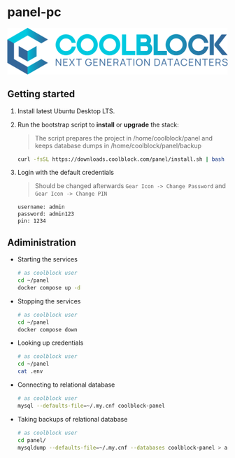 # panel-pc

![coolblock-logo-text](assets/coolblock-logo-text.svg)

## Getting started

1. Install latest Ubuntu Desktop LTS.

2. Run the bootstrap script to **install** or **upgrade** the stack:

   > The script prepares the project in /home/coolblock/panel and keeps database dumps in /home/coolblock/panel/backup

   ```bash
   curl -fsSL https://downloads.coolblock.com/panel/install.sh | bash -s -- --tank-model <tank_model> --plc-model <plc_model> --serial-number <serial_number> --license-key <license_key>
   ```

3. Login with the default credentials

   > Should be changed afterwards `Gear Icon -> Change Password` and `Gear Icon -> Change PIN`

   ```plain
   username: admin
   password: admin123
   pin: 1234
   ```

## Adiministration

- Starting the services

  ```bash
  # as coolblock user
  cd ~/panel
  docker compose up -d
  ```

- Stopping the services

  ```bash
  # as coolblock user
  cd ~/panel
  docker compose down
  ```

- Looking up credentials

  ```bash
  # as coolblock user
  cd ~/panel
  cat .env
  ```

- Connecting to relational database

  ```bash
  # as coolblock user
  mysql --defaults-file=~/.my.cnf coolblock-panel
  ```

- Taking backups of relational database

  ```bash
  # as coolblock user
  cd panel/
  mysqldump --defaults-file=~/.my.cnf --databases coolblock-panel > adhoc-coolblock-panel_$(date +%Y%m%d_%H%M%S).sql
  ```
